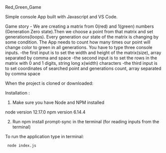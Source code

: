 Red_Green_Game

Simple console App built with Javascript and VS Code.

Game story - We are creating a matrix from 0(red) and 1(green) numbers (Generation Zero state).Then we choose a point from that matrix and set generations(loops). Every generation our state of the matrix is changing by some condition.
The App needs to count how many times our point will change color to green in all generations.
 You have to type three console inputs.
        -the first input is to set the width and height of the matrix(size), array separated by comma and space
        -the second input  is to set the rows in the matrix with 0 and 1 digits, string long x(width) characters
        -the third input is to set coordinates of searched point and generations count, array separated by comma space

 
When the project is cloned or downloaded:

Installation :
  1. Make sure you have Node and NPM installed 
   
  node version 
   12.17.0
  npm version
   6.14.4
  
  2. Run npm install prompt-sync in the terminal  (for reading inputs from the terminal)

To run the application type in terminal:
    
     node index.js    

